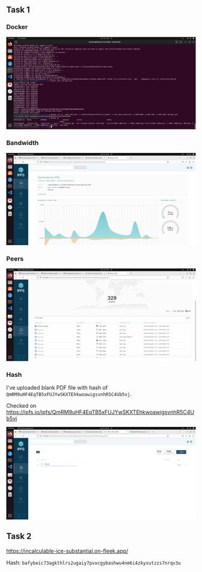 ## Task 1

### Docker

![](1.png)

### Bandwidth

![](2.png)

### Peers

![](3.png)

### Hash

I've uploaded blank PDF file with hash of ```QmRM9uHF4EqTB5xFUJYwSKXTEhkwoawigsvnhR5C4Ub5vj```.

Checked on https://ipfs.io/ipfs/QmRM9uHF4EqTB5xFUJYwSKXTEhkwoawigsvnhR5C4Ub5vj

![](4.png)

## Task 2

https://incalculable-ice-substantial.on-fleek.app/

Hash: ```bafybeic73agkthlrs2ugaiy7pvxcgybashwu4nm6i4zkysutzzs7nrqv3u```